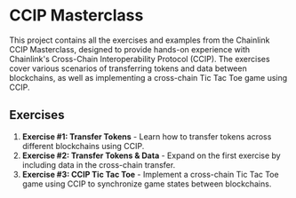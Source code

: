 # CCIP Masterclass

This project contains all the exercises and examples from the Chainlink CCIP Masterclass, designed to provide hands-on experience with Chainlink's Cross-Chain Interoperability Protocol (CCIP). The exercises cover various scenarios of transferring tokens and data between blockchains, as well as implementing a cross-chain Tic Tac Toe game using CCIP.

## Exercises
1. **Exercise #1: Transfer Tokens** - Learn how to transfer tokens across different blockchains using CCIP.
2. **Exercise #2: Transfer Tokens & Data** - Expand on the first exercise by including data in the cross-chain transfer.
3. **Exercise #3: CCIP Tic Tac Toe** - Implement a cross-chain Tic Tac Toe game using CCIP to synchronize game states between blockchains.




